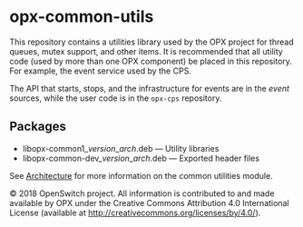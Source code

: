 # opx-common-utils
This repository contains a utilities library used by the OPX project for thread queues, mutex support, and other items. It is recommended that all utility code (used by more than one OPX component) be placed in this repository. For example, the event service used by the CPS.

The API that starts, stops, and the infrastructure for events are in the _event_ sources, while the user code is in the `opx-cps` repository.

## Packages
- libopx-common1\_*version*\_*arch*.deb — Utility libraries  
- libopx-common-dev\_*version*\_*arch*.deb — Exported header files

See [Architecture](https://github.com/open-switch/opx-docs/wiki/Architecture) for more information on the common utilities module.

© 2018 OpenSwitch project. All information is contributed to and made available by OPX under the Creative Commons Attribution 4.0 International License (available at http://creativecommons.org/licenses/by/4.0/).
